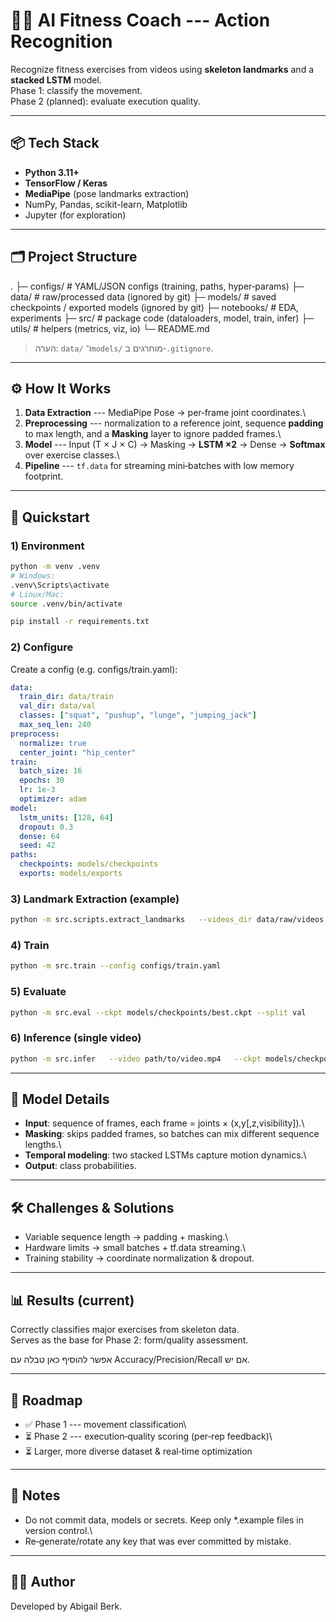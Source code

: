 # 🏋️‍♀️ AI Fitness Coach --- Action Recognition

Recognize fitness exercises from videos using **skeleton landmarks** and
a **stacked LSTM** model.\
Phase 1: classify the movement.\
Phase 2 (planned): evaluate execution quality.

------------------------------------------------------------------------

## 📦 Tech Stack

-   **Python 3.11+**
-   **TensorFlow / Keras**
-   **MediaPipe** (pose landmarks extraction)
-   NumPy, Pandas, scikit-learn, Matplotlib
-   Jupyter (for exploration)

------------------------------------------------------------------------

## 🗂 Project Structure

. ├─ configs/ \# YAML/JSON configs (training, paths, hyper‑params) ├─
data/ \# raw/processed data (ignored by git) ├─ models/ \# saved
checkpoints / exported models (ignored by git) ├─ notebooks/ \# EDA,
experiments ├─ src/ \# package code (dataloaders, model, train, infer)
├─ utils/ \# helpers (metrics, viz, io) └─ README.md

> הערה: `data/` ו־`models/` מוחרגים ב‑`.gitignore`.

------------------------------------------------------------------------

## ⚙️ How It Works

1.  **Data Extraction** --- MediaPipe Pose → per‑frame joint
    coordinates.\
2.  **Preprocessing** --- normalization to a reference joint, sequence
    **padding** to max length, and a **Masking** layer to ignore padded
    frames.\
3.  **Model** --- Input (T × J × C) → Masking → **LSTM ×2** → Dense →
    **Softmax** over exercise classes.\
4.  **Pipeline** --- `tf.data` for streaming mini‑batches with low
    memory footprint.

------------------------------------------------------------------------

## 🚀 Quickstart

### 1) Environment

``` bash
python -m venv .venv
# Windows:
.venv\Scripts\activate
# Linux/Mac:
source .venv/bin/activate

pip install -r requirements.txt
```

### 2) Configure

Create a config (e.g. configs/train.yaml):

``` yaml
data:
  train_dir: data/train
  val_dir: data/val
  classes: ["squat", "pushup", "lunge", "jumping_jack"]
  max_seq_len: 240
preprocess:
  normalize: true
  center_joint: "hip_center"
train:
  batch_size: 16
  epochs: 30
  lr: 1e-3
  optimizer: adam
model:
  lstm_units: [128, 64]
  dropout: 0.3
  dense: 64
  seed: 42
paths:
  checkpoints: models/checkpoints
  exports: models/exports
```

### 3) Landmark Extraction (example)

``` bash
python -m src.scripts.extract_landmarks   --videos_dir data/raw/videos   --out_dir data/processed/landmarks
```

### 4) Train

``` bash
python -m src.train --config configs/train.yaml
```

### 5) Evaluate

``` bash
python -m src.eval --ckpt models/checkpoints/best.ckpt --split val
```

### 6) Inference (single video)

``` bash
python -m src.infer   --video path/to/video.mp4   --ckpt models/checkpoints/best.ckpt
```

------------------------------------------------------------------------

## 🧪 Model Details

-   **Input**: sequence of frames, each frame = joints ×
    (x,y\[,z,visibility\]).\
-   **Masking**: skips padded frames, so batches can mix different
    sequence lengths.\
-   **Temporal modeling**: two stacked LSTMs capture motion dynamics.\
-   **Output**: class probabilities.

------------------------------------------------------------------------

## 🛠️ Challenges & Solutions

-   Variable sequence length → padding + masking.\
-   Hardware limits → small batches + tf.data streaming.\
-   Training stability → coordinate normalization & dropout.

------------------------------------------------------------------------

## 📊 Results (current)

Correctly classifies major exercises from skeleton data.\
Serves as the base for Phase 2: form/quality assessment.

אפשר להוסיף כאן טבלה עם Accuracy/Precision/Recall אם יש.

------------------------------------------------------------------------

## 🔮 Roadmap

-   ✅ Phase 1 --- movement classification\
-   ⏳ Phase 2 --- execution‑quality scoring (per‑rep feedback)\
-   ⏳ Larger, more diverse dataset & real‑time optimization

------------------------------------------------------------------------

## 🔐 Notes

-   Do not commit data, models or secrets. Keep only \*.example files in
    version control.\
-   Re‑generate/rotate any key that was ever committed by mistake.

------------------------------------------------------------------------

## 👩‍💻 Author

Developed by Abigail Berk.
